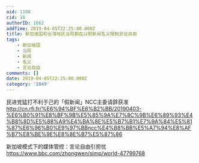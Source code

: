 ```yaml
---
aid: 1108
cid: 16
authorID: 1662
addTime: 2019-04-05T22:25:00.000Z
title: 新加坡国和台湾地区当局都在以假新闻名义限制言论自由
tags:
    - 新加坡国
    - 当局
    - 新闻
    - 名义
    - 言论自由
comments: []
date: 2019-04-05T22:25:00.000Z
category: '2049'
---
```


民进党猛打不利于己的「假新闻」NCC主委请辞获准 http://cn.rfi.fr/%E6%94%BF%E6%B2%BB/20190403-%E6%B0%91%E8%BF%9B%E5%85%9A%E7%8C%9B%E6%89%93%E4%B8%8D%E5%88%A9%E4%BA%8E%E5%B7%B1%E7%9A%84%E5%81%87%E6%96%B0%E9%97%BBncc%E4%B8%BB%E5%A7%94%E8%AF%B7%E8%BE%9E%E8%8E%B7%E5%87%86

新加坡模式下的媒体管控：言论自由引担忧 https://www.bbc.com/zhongwen/simp/world-47799768
